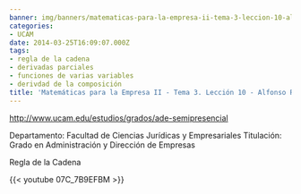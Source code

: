 ```yaml
---
banner: img/banners/matematicas-para-la-empresa-ii-tema-3-leccion-10-alfonso-rosa.jpg
categories:
- UCAM
date: 2014-03-25T16:09:07.000Z
tags:
- regla de la cadena
- derivadas parciales
- funciones de varias variables
- derivdad de la composición
title: 'Matemáticas para la Empresa II - Tema 3. Lección 10 - Alfonso Rosa'
---
```


http://www.ucam.edu/estudios/grados/ade-semipresencial

Departamento: Facultad de Ciencias Jurídicas y Empresariales
Titulación: Grado en Administración y Dirección de Empresas

Regla de la Cadena

{{< youtube 07C_7B9EFBM >}}
